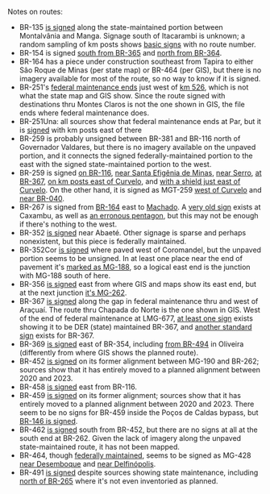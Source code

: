Notes on routes:
* BR-135 [is signed](https://www.google.com/maps/@-14.5927825,-44.1499438,3a,36.8y,208.72h,84.3t/data=!3m6!1e1!3m4!1sR5G8PRMi_d6PoAqj9MG2wg!2e0!7i16384!8i8192?entry=ttu) along the state-maintained portion between Montalvânia and Manga. Signage south of Itacarambi is unknown; a random sampling of km posts shows [basic signs](https://www.google.com/maps/@-15.9459888,-44.2920309,3a,21.3y,191.21h,80.72t/data=!3m6!1e1!3m4!1s7Kgsr-zpcA09eCxtUULmpA!2e0!7i16384!8i8192?entry=ttu) with no route number.
* BR-154 is signed [south from BR-365](https://www.google.com/maps/@-18.969092,-49.506049,3a,75y,212.86h,80.35t/data=!3m6!1e1!3m4!1sIQDoNdKP6HN6xanxLeWqSQ!2e0!7i16384!8i8192?entry=ttu) and [north from BR-364](https://www.google.com/maps/@-19.3254791,-49.6429508,3a,16.5y,44.42h,85.87t/data=!3m6!1e1!3m4!1sFo43uvgf0S269yhGKujglQ!2e0!7i16384!8i8192?entry=ttu).
* BR-164 has a piece under construction southeast from Tapira to either Sâo Roque de Minas (per state map) or BR-464 (per GIS), but there is no imagery available for most of the route, so no way to know if it is signed.
* BR-251's [federal maintenance ends](https://www.google.com/maps/@-16.6950212,-43.817774,3a,38.9y,262.71h,78.39t/data=!3m6!1e1!3m4!1s94Osg-PAPnfKZprLeQUE8g!2e0!7i16384!8i8192?entry=ttu) just west of [km 526](https://www.google.com/maps/@-16.6945345,-43.8173409,3a,75y,217.3h,77.65t/data=!3m6!1e1!3m4!1sXcVVe7NwuxlUeY_cVALvbA!2e0!7i16384!8i8192?entry=ttu), which is not what the state map and GIS show. Since the route signed with destinations thru Montes Claros is not the one shown in GIS, the file ends where federal maintenance does.
* BR-251Una: all sources show that federal maintenance ends at Par, but it is [signed](https://www.google.com/maps/@-16.7666578,-46.1329342,3a,30.9y,288.42h,81.39t/data=!3m6!1e1!3m4!1sAAiBd8ymWsFeYkQbRjjQ_g!2e0!7i16384!8i8192?entry=ttu) with km posts east of there
* BR-259 is probably unsigned between BR-381 and BR-116 north of Governador Valdares, but there is no imagery available on the unpaved portion, and it connects the signed federally-maintained portion to the east with the signed state-maintained portion to the west.
* BR-259 is signed [on BR-116](https://www.google.com/maps/@-18.8213084,-41.98582,3a,15y,208.38h,88.12t/data=!3m6!1e1!3m4!1sG0a64NsFlcqrky3oocjDcg!2e0!7i16384!8i8192?entry=ttu), [near Santa Efigênia de Minas](https://www.google.com/maps/@-18.8350484,-42.4428948,3a,15y,282.14h,83.4t/data=!3m6!1e1!3m4!1sfpynJGwLo5MiGL8-mIy57Q!2e0!7i16384!8i8192?entry=ttu), [near Serro](https://www.google.com/maps/@-18.5916426,-43.4106688,3a,75y,288.78h,70.44t/data=!3m6!1e1!3m4!1slg6Br1AizWVJSxkYEcF9fA!2e0!7i16384!8i8192?entry=ttu), [at BR-367](https://www.google.com/maps/@-18.4170345,-43.6908937,3a,16.5y,247.07h,83.38t/data=!3m6!1e1!3m4!1syTtbMHsvtnsiGO4Z9ywusA!2e0!7i16384!8i8192?entry=ttu), [on km posts east of Curvelo](https://www.google.com/maps/@-18.7379455,-44.3817973,3a,36.1y,116.34h,81.34t/data=!3m6!1e1!3m4!1s1iEMKyYOohvG6T6VgaSu3w!2e0!7i16384!8i8192?entry=ttu), and [with a shield just east of Curvelo](https://www.google.com/maps/@-18.7452022,-44.4082825,3a,36.5y,114.97h,79.64t/data=!3m6!1e1!3m4!1shxhb5JlJraqj78D5D5xTQA!2e0!7i16384!8i8192?entry=ttu). On the other hand, it is signed as MGT-259 [west of Curvelo](https://www.google.com/maps/@-18.7463714,-44.4512689,3a,40.4y,119.62h,81.49t/data=!3m6!1e1!3m4!1s_SNTwG9WdDxIM-Z6TOhoCw!2e0!7i16384!8i8192?entry=ttu) and [near BR-040](https://www.google.com/maps/@-18.7541239,-44.840978,3a,21.7y,103.99h,85.72t/data=!3m6!1e1!3m4!1s4Fvd-CdJjPazxYvGjVfOiQ!2e0!7i13312!8i6656?entry=ttu).
* BR-267 is signed from [BR-164](https://www.google.com/maps/@-21.7440915,-46.4022485,3a,15.5y,108.23h,84.56t/data=!3m6!1e1!3m4!1svCcfeiawu0bbCHHOqwrklQ!2e0!7i16384!8i8192?entry=ttu) east to [Machado](https://www.google.com/maps/@-21.6897935,-45.9009599,3a,33.1y,319.52h,80.34t/data=!3m6!1e1!3m4!1stBVP2M9kXyQ6KXkh_HN0vQ!2e0!7i16384!8i8192?entry=ttu). A [very old sign](https://www.google.com/maps/@-21.9687383,-44.9264546,3a,15y,345.4h,90.38t/data=!3m6!1e1!3m4!1s-wtfZOZjL9jcO5HgNiysmw!2e0!7i16384!8i8192?entry=ttu) exists at Caxambu, as well as [an erronous pentagon](https://www.google.com/maps/@-21.9561688,-44.9735214,3a,15y,289.46h,83.13t/data=!3m6!1e1!3m4!1s9awLlVLPYyMFkRe4d2KC2A!2e0!7i16384!8i8192?entry=ttu), but this may not be enough if there's nothing to the west.
* BR-352 [is signed](https://www.google.com/maps/@-19.3189209,-45.2353103,3a,41.3y,212.7h,79.05t/data=!3m6!1e1!3m4!1sdAyLowbNnhBHRe9TafYj3A!2e0!7i16384!8i8192?entry=ttu) near Abaeté. Other signage is sparse and perhaps nonexistent, but this piece is federally maintained.
* BR-352Cor [is signed](https://www.google.com/maps/@-18.4686346,-47.4073106,3a,15.5y,299.76h,83.89t/data=!3m6!1e1!3m4!1sCE-wZdty6aAj14gA5A3Vmg!2e0!7i16384!8i8192?entry=ttu) where paved west of Coromandel, but the unpaved portion seems to be unsigned. In at least one place near the end of pavement it's [marked as MG-188](https://www.google.com/maps/@-18.4405518,-47.2122316,3a,15.3y,49.66h,81.86t/data=!3m6!1e1!3m4!1s9N5bYs5wWjlESNEr2RK6ew!2e0!7i13312!8i6656?entry=ttu), so a logical east end is the junction with MG-188 south of here.
* BR-356 [is signed](https://www.google.com/maps/@-20.3940333,-43.4360972,3a,18.8y,79h,82.46t/data=!3m6!1e1!3m4!1sBK_yz3sn_EbBVOJKYK09vg!2e0!7i16384!8i8192?entry=ttu) east from where GIS and maps show its east end, but at the next junction [it's MG-262](https://www.google.com/maps/@-20.3845796,-43.4074088,3a,15.7y,247.22h,80.77t/data=!3m6!1e1!3m4!1sKPaA1FAajR7FG4JskvqNlg!2e0!7i16384!8i8192?entry=ttu).
* BR-367 [is signed](https://www.google.com/maps/@-16.8115864,-42.3559278,3a,15y,66.84h,78.69t/data=!3m6!1e1!3m4!1sSpFkg99Ny__Btlnr_cJhhA!2e0!7i16384!8i8192?entry=ttu) along the gap in federal maintenance thru and west of Araçuaí. The route thru Chapada do Norte is the one shown in GIS. West of the end of federal maintenance at LMG-677, [at least one sign](https://www.google.com/maps/@-17.2736759,-42.9128944,3a,42.7y,255.87h,73.14t/data=!3m6!1e1!3m4!1sEG7seGZ4B476ncVHC0QhqQ!2e0!7i16384!8i8192?entry=ttu) exists showing it to be DER (state) maintained BR-367, and [another standard sign](https://www.google.com/maps/@-17.8022945,-43.3836648,3a,33.8y,244.08h,82.14t/data=!3m6!1e1!3m4!1s7Dow7-kyUVLjQDmsgwInVw!2e0!7i16384!8i8192?entry=ttu) exists for BR-367.
* BR-369 [is signed](https://www.google.com/maps/@-20.8500606,-45.1633194,3a,15.2y,64.91h,85.19t/data=!3m6!1e1!3m4!1se5itQQ4is0wSn0hszk710g!2e0!7i16384!8i8192?entry=ttu) east of BR-354, including [from BR-494](https://www.google.com/maps/@-20.7009004,-44.8077012,3a,49.9y,349.13h,108.62t/data=!3m6!1e1!3m4!1s5olVqbWQnqT6nc_3Czcl1w!2e0!7i16384!8i8192?entry=ttu) in Oliveira (differently from where GIS shows the planned route).
* BR-452 [is signed](https://www.google.com/maps/@-19.5619466,-46.9761285,3a,15.3y,324.18h,80.76t/data=!3m6!1e1!3m4!1s98jYyQJN4JUtpXJ5UjTh1g!2e0!7i16384!8i8192?entry=ttu) on its former alignment between MG-190 and BR-262; sources show that it has entirely moved to a planned alignment between 2020 and 2023.
* BR-458 [is signed](https://www.google.com/maps/@-19.3140357,-42.0741524,3a,15y,190.08h,84.46t/data=!3m6!1e1!3m4!1sPi1ZqHPv0yGsit5hdZ_kfw!2e0!7i16384!8i8192?entry=ttu) east from BR-116.
* BR-459 [is signed](https://www.google.com/maps/@-21.8094441,-46.4696532,3a,16.4y,192.01h,83.47t/data=!3m6!1e1!3m4!1s36gQ8qiNKjghV62vgalPoA!2e0!7i16384!8i8192?entry=ttu) on its former alignment; sources show that it has entirely moved to a planned alignment between 2020 and 2023. There seem to be no signs for BR-459 inside the Poços de Caldas bypass, but [BR-146 is signed](https://www.google.com/maps/@-21.7905847,-46.5381044,3a,15.8y,135.18h,84.08t/data=!3m6!1e1!3m4!1sQ4sr5agxl-Oy2AwSmzxIhA!2e0!7i16384!8i8192?entry=ttu).
* BR-462 [is signed](https://www.google.com/maps/@-19.4182426,-47.2891671,3a,36.3y,138.14h,85.88t/data=!3m6!1e1!3m4!1sN8YGYxnBLU9VG2Vp0p1iFA!2e0!7i16384!8i8192?entry=ttu) south from BR-452, but there are no signs at all at the south end at BR-262. Given the lack of imagery along the unpaved state-maintained route, it has not been mapped.
* BR-464, though [federally maintained](https://www.google.com/maps/@-20.6245231,-46.5200556,3a,32.7y,356.7h,86.77t/data=!3m6!1e1!3m4!1srJI9PTPo5pJcOlhrhBWBmA!2e0!7i16384!8i8192?entry=ttu), seems to be signed as MG-428 [near Desemboque](https://www.google.com/maps/@-20.0953822,-47.0738259,3a,29.3y,11.94h,80.67t/data=!3m6!1e1!3m4!1sAF1QipOw2gih_leo2wRCMNRk_WdBm1YsyXQ4FJ913-vN!2e10!7i7680!8i3840?entry=ttu) and [near Delfinópolis](https://www.google.com/maps/@-20.2584313,-46.9377878,3a,37.9y,55.48h,87.72t/data=!3m6!1e1!3m4!1sSli8bcG4H4QPWKJ0TK41wA!2e0!7i16384!8i8192?entry=ttu).
* BR-491 [is signed](https://www.google.com/maps/@-21.3338243,-46.3706745,3a,17.5y,293.37h,83.52t/data=!3m6!1e1!3m4!1s_FdE7a9Oqr5h8PB4NHRYZQ!2e0!7i16384!8i8192?entry=ttu) despite sources showing state maintenance, including [north of BR-265](https://www.google.com/maps/@-20.9213381,-46.9733992,3a,37.6y,142h,83.18t/data=!3m6!1e1!3m4!1sWRSwKT5g3Qpo0H4Spf69qg!2e0!7i16384!8i8192?entry=ttu) where it's not even inventoried as planned.
